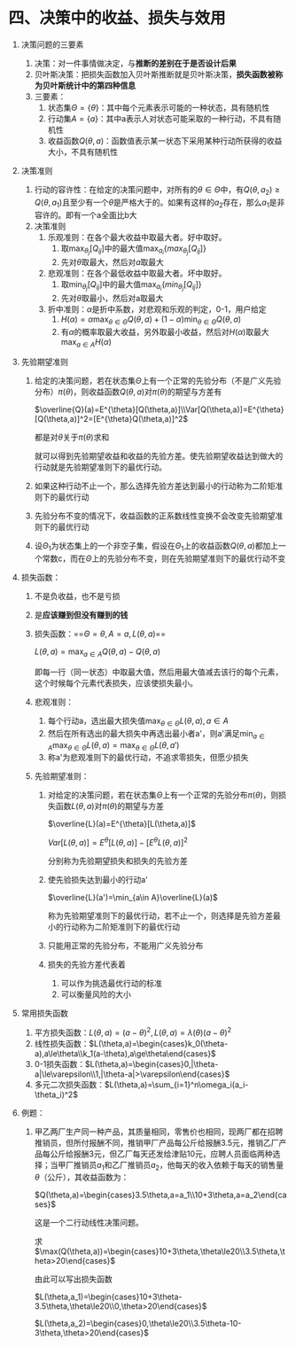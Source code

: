 # 四、决策中的收益、损失与效用

1. 决策问题的三要素

   1. 决策：对一件事情做决定，与**推断的差别在于是否设计后果**
   2. 贝叶斯决策：把损失函数加入贝叶斯推断就是贝叶斯决策，**损失函数被称为贝叶斯统计中的第四种信息**
   3. 三要素：
      1. 状态集$\Theta=\{\theta\}$：其中每个元素表示可能的一种状态，具有随机性
      2. 行动集$A=\{a\}$：其中a表示人对状态可能采取的一种行动，不具有随机性
      3. 收益函数$Q(\theta,a)$：函数值表示某一状态下采用某种行动所获得的收益大小，不具有随机性

2. 决策准则

   1. 行动的容许性：在给定的决策问题中，对所有的$\theta\in\Theta$中，有$Q(\theta,a_2)\ge Q(\theta,a_1)$且至少有一个$\theta$是严格大于的。如果有这样的$a_2$存在，那么$a_1$是非容许的。即有一个a全面比b大
   2. 决策准则
      1. 乐观准则：在各个最大收益中取最大者。好中取好。
         1. 取$\max_{\theta_j}[Q_{ij}]$中的最大值$\max_{a_i}\{max_{\theta_j}[Q_{ij}]\}$
         2. 先对$\theta$取最大，然后对$a$取最大
      2. 悲观准则：在各个最低收益中取最大者。坏中取好。
         1. 取$\min_{\theta_j}[Q_{ij}]$中的最大值$\max_{a_i}\{min_{\theta_j}[Q_{ij}]\}$
         2. 先对$\theta$取最小，然后对a取最大
      3. 折中准则：$\alpha$是折中系数，对悲观和乐观的判定，0-1，用户给定
         1. $H(\alpha)=\alpha\max_{\theta\in\Theta}Q(\theta,a)+(1-\alpha)\min_{\theta\in\Theta}Q(\theta,a)$
         2. 有$\alpha$的概率取最大收益，另外取最小收益，然后对$H(\alpha)$取最大$\max_{a\in A}H(\alpha)$

3. 先验期望准则

   1. 给定的决策问题，若在状态集$\Theta$上有一个正常的先验分布（不是广义先验分布）$\pi(\theta)$，则收益函数$Q(\theta,a)$对$\pi(\theta)$的期望与方差有

      $\overline{Q}(a)=E^{\theta}[Q(\theta,a)]\\Var[Q(\theta,a)]=E^{\theta}[Q(\theta,a)]^2=[E^{\theta}Q(\theta,a)]^2$

      都是对$\theta$关于$\pi(\theta)$求和

      就可以得到先验期望收益和收益的先验方差。使先验期望收益达到做大的行动就是先验期望准则下的最优行动。

   2. 如果这种行动不止一个，那么选择先验方差达到最小的行动称为二阶矩准则下的最优行动

   3. 先验分布不变的情况下，收益函数的正系数线性变换不会改变先验期望准则下的最优行动

   4. 设$\Theta_1$为状态集上的一个非空子集，假设在$\Theta_1$上的收益函数$Q(\theta,a)$都加上一个常数c，而在$\Theta$上的先验分布不变，则在先验期望准则下的最优行动不变

4. 损失函数：

   1. 不是负收益，也不是亏损

   2. 是**应该赚到但没有赚到的钱**

   3. 损失函数：==$\Theta={\theta},A={a},L(\theta,a)$==

      $L(\theta,a)=\max_{a\in A}Q(\theta,a)-Q(\theta,a)$

      即每一行（同一状态）中取最大值，然后用最大值减去该行的每个元素，这个时候每个元素代表损失，应该使损失最小。

   4. 悲观准则：

      1. 每个行动a，选出最大损失值$\max_{\theta\in\Theta}L(\theta,a),a\in A$
      2. 然后在所有选出的最大损失中再选出最小者a'，则a'满足$\min_{a\in A}\max_{\theta\in\Theta}L(\theta,a)=\max_{\theta\in\Theta}L(\theta,a')$
      3. 称a'为悲观准则下的最优行动，不追求零损失，但愿少损失

   5. 先验期望准则：

      1. 对给定的决策问题，若在状态集$\Theta$上有一个正常的先验分布$\pi(\theta)$，则损失函数$L(\theta,a)$对$\pi(\theta)$的期望与方差

         $\overline{L}(a)=E^{\theta}[L(\theta,a)]$

         $Var[L(\theta,a)]=E^{\theta}[L(\theta,a)]-[E^{\theta}L(\theta,a)]^2$

         分别称为先验期望损失和损失的先验方差

      2. 使先验损失达到最小的行动a'

         $\overline{L}(a')=\min_{a\in A}\overline{L}(a)$

         称为先验期望准则下的最优行动，若不止一个，则选择是先验方差最小的行动称为二阶矩准则下的最优行动

      3. 只能用正常的先验分布，不能用广义先验分布

      4. 损失的先验方差代表着

         1. 可以作为挑选最优行动的标准
         2. 可以衡量风险的大小

5. 常用损失函数

   1. 平方损失函数：$L(\theta,a)=(a-\theta)^2,L(\theta,a)=\lambda(\theta)(a-\theta)^2$
   2. 线性损失函数：$L(\theta,a)=\begin{cases}k_0(\theta-a),a\le\theta\\k_1(a-\theta),a\ge\theta\end{cases}$
   3. 0-1损失函数：$L(\theta,a)=\begin{cases}0,|\theta-a|\le\varepsilon\\1,|\theta-a|>\varepsilon\end{cases}$
   4. 多元二次损失函数：$L(\theta,a)=\sum_{i=1}^n\omega_i(a_i-\theta_i)^2$

6. 例题：

   1. 甲乙两厂生产同一种产品，其质量相同，零售价也相同，现两厂都在招聘推销员，但所付报酬不同，推销甲厂产品每公斤给报酬3.5元，推销乙厂产品每公斤给报酬3元，但乙厂每天还发给津贴10元，应聘人员面临两种选择；当甲厂推销员$a_1$和乙厂推销员$a_2$，他每天的收入依赖于每天的销售量$\theta$（公斤），其收益函数为：

      $Q(\theta,a)=\begin{cases}3.5\theta,a=a_1\\10+3\theta,a=a_2\end{cases}$

      这是一个二行动线性决策问题。

      求$\max(Q(\theta,a))=\begin{cases}10+3\theta,\theta\le20\\3.5\theta,\theta>20\end{cases}$

      由此可以写出损失函数

      $L(\theta,a_1)=\begin{cases}10+3\theta-3.5\theta,\theta\le20\\0,\theta>20\end{cases}$

      $L(\theta,a_2)=\begin{cases}0,\theta\le20\\3.5\theta-10-3\theta,\theta>20\end{cases}$

# 
